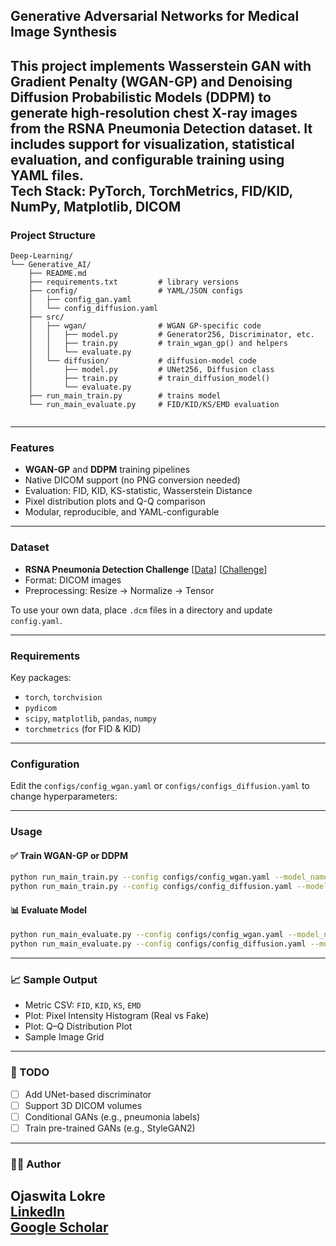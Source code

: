 ## Generative Adversarial Networks for Medical Image Synthesis

This project implements **Wasserstein GAN with Gradient Penalty (WGAN-GP)** and **Denoising Diffusion Probabilistic Models (DDPM)** to generate high-resolution **chest X-ray images** from the RSNA Pneumonia Detection dataset. It includes support for visualization, statistical evaluation, and configurable training using YAML files.  
    Tech Stack: PyTorch, TorchMetrics, FID/KID, NumPy, Matplotlib, DICOM
---

### Project Structure

```
Deep-Learning/
└── Generative_AI/
    ├── README.md  
    ├── requirements.txt         # library versions  
    ├── config/                  # YAML/JSON configs  
    │   ├── config_gan.yaml  
    │   └── config_diffusion.yaml   
    ├── src/                     
    │   ├── wgan/                # WGAN GP‐specific code   
    │   │   ├── model.py         # Generator256, Discriminator, etc.  
    │   │   ├── train.py         # train_wgan_gp() and helpers  
    │   │   └── evaluate.py      
    │   └── diffusion/           # diffusion‐model code   
    │       ├── model.py         # UNet256, Diffusion class  
    │       ├── train.py         # train_diffusion_model()  
    │       └── evaluate.py  
    ├── run_main_train.py        # trains model 
    └── run_main_evaluate.py     # FID/KID/KS/EMD evaluation  


```

---

### Features

* **WGAN-GP** and **DDPM** training pipelines
* Native DICOM support (no PNG conversion needed)
* Evaluation: FID, KID, KS-statistic, Wasserstein Distance
* Pixel distribution plots and Q-Q comparison
* Modular, reproducible, and YAML-configurable

---

### Dataset

* **RSNA Pneumonia Detection Challenge** [[Data](https://www.kaggle.com/competitions/rsna-pneumonia-detection-challenge/data)] [[Challenge](https://www.kaggle.com/competitions/rsna-pneumonia-detection-challenge/overview)]
* Format: DICOM images
* Preprocessing: Resize → Normalize → Tensor

To use your own data, place `.dcm` files in a directory and update `config.yaml`.

---

### Requirements

Key packages:

* `torch`, `torchvision`
* `pydicom`
* `scipy`, `matplotlib`, `pandas`, `numpy`
* `torchmetrics` (for FID & KID)

---

###  Configuration

Edit the `configs/config_wgan.yaml` or `configs/configs_diffusion.yaml` to change hyperparameters:


---

###  Usage

#### ✅ Train WGAN-GP or DDPM

```bash
python run_main_train.py --config configs/config_wgan.yaml --model_name wgan
python run_main_train.py --config configs/config_diffusion.yaml --model_name diffusion
```

#### 📊 Evaluate Model

```bash
python run_main_evaluate.py --config configs/config_wgan.yaml --model_name wgan
python run_main_evaluate.py --config configs/config_diffusion.yaml --model_name diffusion
```

---

### 📈 Sample Output

* Metric CSV: `FID`, `KID`, `KS`, `EMD`
* Plot: Pixel Intensity Histogram (Real vs Fake)
* Plot: Q–Q Distribution Plot
* Sample Image Grid

---

### 📌 TODO

* [ ] Add UNet-based discriminator
* [ ] Support 3D DICOM volumes
* [ ] Conditional GANs (e.g., pneumonia labels)
* [ ] Train pre-trained GANs (e.g., StyleGAN2)
---

### 👨‍💻 Author

**Ojaswita Lokre**  
[LinkedIn](https://www.linkedin.com/in/ojaswita-lokre-a77031159/)  
[Google Scholar](https://scholar.google.com/citations?user=Y6kAyBEAAAAJ&hl=en&oi=ao)
---
